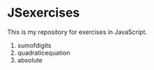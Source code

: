 # JSexercises
This is my repository for exercises in JavaScript.
1. sumofdigits
2. quadraticequation
3. absolute
